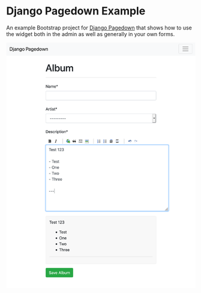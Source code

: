 # Django Pagedown Example

An example Bootstrap project for [Django Pagedown](https://github.com/timmyomahony/django-pagedown) that shows how to use the widget both in the admin as well as generally in your own forms.

![Screenshot of example Django Pagedown project](https://github.com/timmyomahony/django-pagedown-example/blob/master/screenshot.png?raw=true "Django Pagedown Example")
